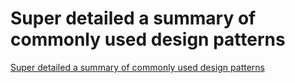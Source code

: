 # Super detailed a summary of commonly used design patterns
[Super detailed a summary of commonly used design patterns](https://aiwithcloud.com/2022/09/16/super_detailed_a_summary_of_commonly_used_design_patterns/)